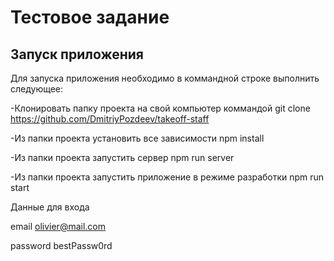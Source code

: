 
# Тестовое задание 

## Запуск приложения
Для запуска приложения необходимо в коммандной строке выполнить следующее:

-Клонировать папку проекта на свой компьютер коммандой 
git clone https://github.com/DmitriyPozdeev/takeoff-staff

-Из папки проекта установить все зависимости
npm install

-Из папки проекта запустить сервер
npm run server 

-Из папки проекта запустить приложение в режиме разработки
npm run start

Данные для входа

email
olivier@mail.com

password
bestPassw0rd
